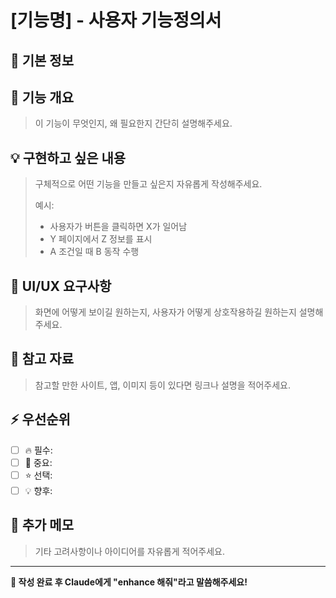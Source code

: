 # [기능명] - 사용자 기능정의서

## 📝 기본 정보

## 🎯 기능 개요

> 이 기능이 무엇인지, 왜 필요한지 간단히 설명해주세요.

## 💡 구현하고 싶은 내용

> 구체적으로 어떤 기능을 만들고 싶은지 자유롭게 작성해주세요.
>
> 예시:
>
> - 사용자가 버튼을 클릭하면 X가 일어남
> - Y 페이지에서 Z 정보를 표시
> - A 조건일 때 B 동작 수행

## 🎨 UI/UX 요구사항

> 화면에 어떻게 보이길 원하는지, 사용자가 어떻게 상호작용하길 원하는지 설명해주세요.

## 🔗 참고 자료

> 참고할 만한 사이트, 앱, 이미지 등이 있다면 링크나 설명을 적어주세요.

## ⚡ 우선순위

- [ ] 🔥 필수:
- [ ] 🚀 중요:
- [ ] ⭐ 선택:
- [ ] 💡 향후:

## 💭 추가 메모

> 기타 고려사항이나 아이디어를 자유롭게 적어주세요.

---

**📌 작성 완료 후 Claude에게 "enhance 해줘"라고 말씀해주세요!**
